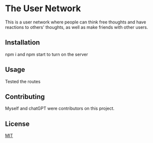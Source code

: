 # The User Network

This is a user network where people can think free thoughts and have reactions to others' thoughts, as well as make friends with other users.

## Installation

npm i and npm start to turn on the server

## Usage

Tested the routes

## Contributing

Myself and chatGPT were contributors on this project.

## License

[MIT](https://choosealicense.com/licenses/mit/)
